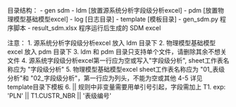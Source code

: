 目录结构：
    - gen sdm
        - ldm [放置源系统分析字段级分析excel]
        - pdm [放置物理模型基础模型excel]
        - log [日志目录]
        - template [模板目录]
        - gen_sdm.py 程序脚本
        - result_sdm.xlsx 程序运行后生成的 SDM excel

注意：
    1. 源系统分析字段级分析excel 放入 ldm 目录下
    2. 物理模型基础模型excel 放入 pdm 目录下
    3. ldm 和 pdm 目录只支持单个文件，请删除其余不想关文件
    4. 源系统字段级分析excel第一行应为空或写入"字段级分析", sheet工作表名称应为 "字段级分析"
    5. 物理模型基础模型excel sheet工作表名称应为 "01_表级分析"和 "02_字段级分析"，第一行应为列头，不能为空或其他
    4-5 详见 template目录下模板
    6. || 规则中非变量需要用单引号引起，字段需加上 T1.
        exp: 'PLN' || T1.CUSTR_NBR || '表级编号'
